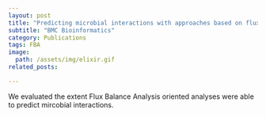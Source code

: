 ```yaml
---
layout: post
title: "Predicting microbial interactions with approaches based on flux balance analysis: an evaluation"
subtitle: "BMC Bioinformatics"
category: Publications
tags: FBA
image:
  path: /assets/img/elixir.gif
related_posts:

---
```




We evaluated the extent Flux Balance Analysis oriented analyses were able to predict mircobial interactions. 

